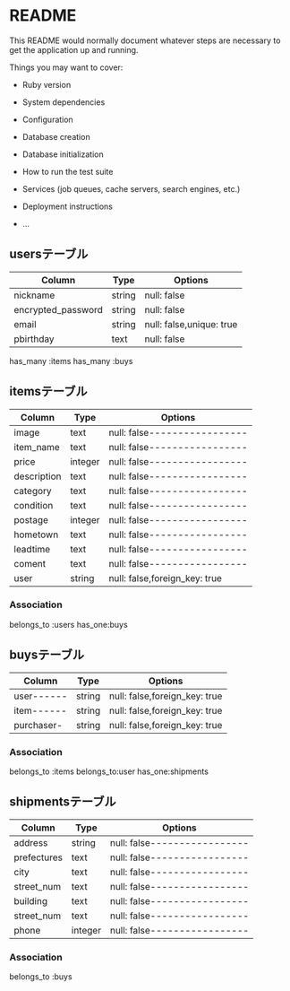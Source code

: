# README

This README would normally document whatever steps are necessary to get the
application up and running.

Things you may want to cover:

* Ruby version

* System dependencies

* Configuration

* Database creation

* Database initialization

* How to run the test suite

* Services (job queues, cache servers, search engines, etc.)

* Deployment instructions

* ...


## usersテーブル
| Column             | Type   | Options                  |
| ------------------ | ------ | ------------------------ |
| nickname           | string | null: false              |
| encrypted_password | string | null: false              |
| email              | string | null: false,unique: true |
| pbirthday          | text   | null: false              |

has_many :items
has_many :buys

## itemsテーブル
| Column     | Type   | Options                      |
| ---------- | ------ | ---------------------------- |
|image       | text   | null: false----------------- |
|item_name   | text   | null: false----------------- |
|price       | integer| null: false----------------- |
|description | text   | null: false----------------- |
|category    | text   | null: false----------------- |
|condition   | text   | null: false----------------- |
|postage     | integer| null: false----------------- |
|hometown    | text   | null: false----------------- |
|leadtime    | text   | null: false----------------- |
|coment      | text   | null: false----------------- |
|user        | string | null: false,foreign_key: true|

### Association
belongs_to :users
has_one:buys

## buysテーブル
| Column     | Type   | Options                      |
| ---------- | ------ | ---------------------------- |
| user------ | string | null: false,foreign_key: true|
| item------ | string | null: false,foreign_key: true|
| purchaser- | string | null: false,foreign_key: true|

### Association
belongs_to :items
belongs_to:user
has_one:shipments

## shipmentsテーブル
| Column      | Type    | Options                      |
| ----------- | ------  | ---------------------------- |
| address     | string  | null: false----------------- |
| prefectures | text    | null: false----------------- |
| city        | text    | null: false----------------- |
| street_num  | text    | null: false----------------- |
| building    | text    | null: false----------------- |
| street_num  | text    | null: false----------------- |
| phone       | integer | null: false----------------- |

### Association
belongs_to :buys

